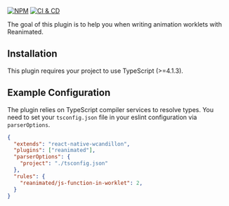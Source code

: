 [![NPM](https://img.shields.io/npm/v/eslint-plugin-reanimated)](https://www.npmjs.com/package/eslint-plugin-reanimated) [![CI & CD](https://github.com/wcandillon/eslint-plugin-reanimated/workflows/CI%20&%20CD/badge.svg)](https://github.com/wcandillon/eslint-plugin-reanimated/actions?query=branch%3Amaster)

The goal of this plugin is to help you when writing animation worklets with Reanimated.

## Installation

This plugin requires your project to use TypeScript (>=4.1.3).

## Example Configuration

The plugin relies on TypeScript compiler services to resolve types.
You need to set your `tsconfig.json` file in your eslint configuration via `parserOptions`.

```json
{
  "extends": "react-native-wcandillon",
  "plugins": ["reanimated"],
  "parserOptions": {
    "project": "./tsconfig.json"
  },
  "rules": {
    "reanimated/js-function-in-worklet": 2,
  }
}
```
